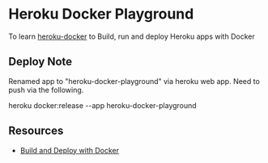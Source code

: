 # Heroku Docker Playground

To learn [heroku-docker](https://devcenter.heroku.com/articles/docker) to Build, run and deploy Heroku apps with Docker

## Deploy Note

Renamed app to "heroku-docker-playground" via heroku web app.  Need to push via the following.

  heroku docker:release --app heroku-docker-playground

## Resources

* [Build and Deploy with Docker](https://devcenter.heroku.com/articles/docker)